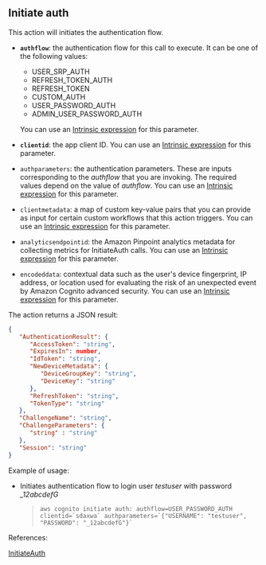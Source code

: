 ## Initiate auth

This action will initiates the authentication flow.

- **`authflow`**: the authentication flow for this call to execute. It can be one of the following values:
    - USER_SRP_AUTH
    - REFRESH_TOKEN_AUTH
    - REFRESH_TOKEN
    - CUSTOM_AUTH
    - USER_PASSWORD_AUTH
    - ADMIN_USER_PASSWORD_AUTH
    
    You can use an [Intrinsic expression](#intrinsic_expression.md) for this parameter.
- **`clientid`**: the app client ID. You can use an [Intrinsic expression](#intrinsic_expression.md) for this parameter.
- `authparameters`: the authentication parameters. These are inputs corresponding to the *authflow* that you are invoking. The required values depend on the value of *authflow*. You can use an [Intrinsic expression](#intrinsic_expression.md) for this parameter.
- `clientmetadata`: a map of custom key-value pairs that you can provide as input for certain custom workflows that this action triggers. You can use an [Intrinsic expression](#intrinsic_expression.md) for this parameter.
- `analyticsendpointid`: the Amazon Pinpoint analytics metadata for collecting metrics for InitiateAuth calls. You can use an [Intrinsic expression](#intrinsic_expression.md) for this parameter.
- `encodeddata`: contextual data such as the user's device fingerprint, IP address, or location used for evaluating the risk of an unexpected event by Amazon Cognito advanced security. You can use an [Intrinsic expression](#intrinsic_expression.md) for this parameter.

The action returns a JSON result:

```json
{
   "AuthenticationResult": { 
      "AccessToken": "string",
      "ExpiresIn": number,
      "IdToken": "string",
      "NewDeviceMetadata": { 
         "DeviceGroupKey": "string",
         "DeviceKey": "string"
      },
      "RefreshToken": "string",
      "TokenType": "string"
   },
   "ChallengeName": "string",
   "ChallengeParameters": { 
      "string" : "string" 
   },
   "Session": "string"
}
```

Example of usage:

- Initiates authentication flow to login user *testuser* with password *_12abcdefG*

    > ``aws cognito initiate auth: authflow=USER_PASSWORD_AUTH clientid=`sdaxwa` authparameters=`{"USERNAME": "testuser", "PASSWORD": "_12abcdefG"}` ``


References:

[InitiateAuth](https://docs.aws.amazon.com/cognito-user-identity-pools/latest/APIReference/API_InitiateAuth.html)